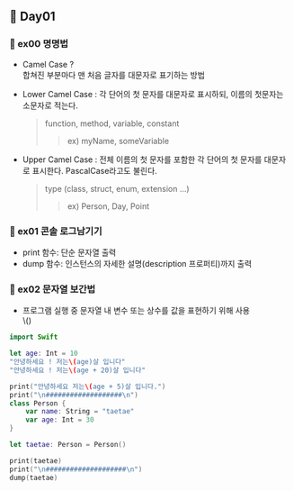 ## :runner: Day01

### :page_with_curl: ex00 명명법
- Camel Case ?  
	합쳐진 부분마다 맨 처음 글자를 대문자로 표기하는 방법  
	
- Lower Camel Case : 각 단어의 첫 문자를 대문자로 표시하되, 이름의 첫문자는 소문자로 적는다.  
	>function, method, variable, constant 
	>>ex) myName, someVariable  
	
- Upper Camel Case : 전체 이름의 첫 문자를 포함한 각 단어의 첫 문자를 대문자로 표시한다. PascalCase라고도 불린다.  
	>type (class, struct, enum, extension ...)  
	>>ex) Person, Day, Point 

### :page_with_curl: ex01 콘솔 로그남기기
- print 함수: 단순 문자열 출력
- dump 함수: 인스턴스의 자세한 설명(description 프로퍼티)까지 출력

### :page_with_curl: ex02 문자열 보간법
- 프로그램 실행 중 문자열 내 변수 또는 상수를 값을 표현하기 위해 사용  
	\\()

```swift
import Swift

let age: Int = 10
"안녕하세요 ! 저는\(age)살 입니다"
"안녕하세요 ! 저는\(age + 20)살 입니다"

print("안녕하세요 저는\(age + 5)살 입니다.")
print("\n###################\n")
class Person {
	var name: String = "taetae"
	var age: Int = 30
}

let taetae: Person = Person()

print(taetae)
print("\n####################\n")
dump(taetae)
```
